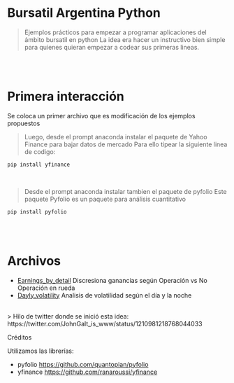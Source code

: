# Bursatil Argentina Python
> Ejemplos prácticos para empezar a programar aplicaciones del ámbito bursatil en python
La idea era hacer un instructivo bien simple para quienes quieran empezar a codear sus primeras lineas. 


<br><br>
# Primera interacción

Se coloca un primer archivo que es modificación de los ejemplos propuestos
<br>

> Luego, desde el prompt anaconda instalar el paquete de Yahoo Finance para bajar datos de mercado
> Para ello tipear la siguiente linea de codigo:

```sh
pip install yfinance
```
<br>


> Desde el prompt anaconda instalar tambien el paquete de pyfolio
Este paquete Pyfolio es un paquete para análisis cuantitativo


```sh
pip install pyfolio
```

<br><br>
# Archivos

* [Earnings_by_detail](https://github.com/sgarofoli/Bursatil-Argentina-Python/blob/Ideas-after-this-branch/Earning_by_detail_project.py) Discresiona ganancias según Operación vs No Operación en rueda
* [Dayly_volatility](https://github.com/sgarofoli/Bursatil-Argentina-Python/blob/Ideas-after-this-branch/daily_volatility_project.py) Analisis de volatilidad según el día y la noche


<br>
> Hilo de twitter donde se inició esta idea: 
https://twitter.com/JohnGalt_is_www/status/1210981218768044033

<br>



 Créditos

Utilizamos las librerías:
- pyfolio https://github.com/quantopian/pyfolio
- yfinance https://github.com/ranaroussi/yfinance
